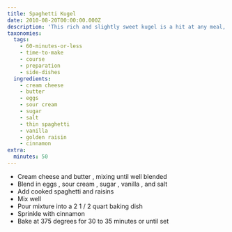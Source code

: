 ```yaml
---
title: Spaghetti Kugel
date: 2010-08-20T00:00:00.000Z
description: 'This rich and slightly sweet kugel is a hit at any meal, buffet or party.'
taxonomies:
  tags:
    - 60-minutes-or-less
    - time-to-make
    - course
    - preparation
    - side-dishes
  ingredients:
    - cream cheese
    - butter
    - eggs
    - sour cream
    - sugar
    - salt
    - thin spaghetti
    - vanilla
    - golden raisin
    - cinnamon
extra:
  minutes: 50
---
```

 - Cream cheese and butter , mixing until well blended
 - Blend in eggs , sour cream , sugar , vanilla , and salt
 - Add cooked spaghetti and raisins
 - Mix well
 - Pour mixture into a 2 1 / 2 quart baking dish
 - Sprinkle with cinnamon
 - Bake at 375 degrees for 30 to 35 minutes or until set
